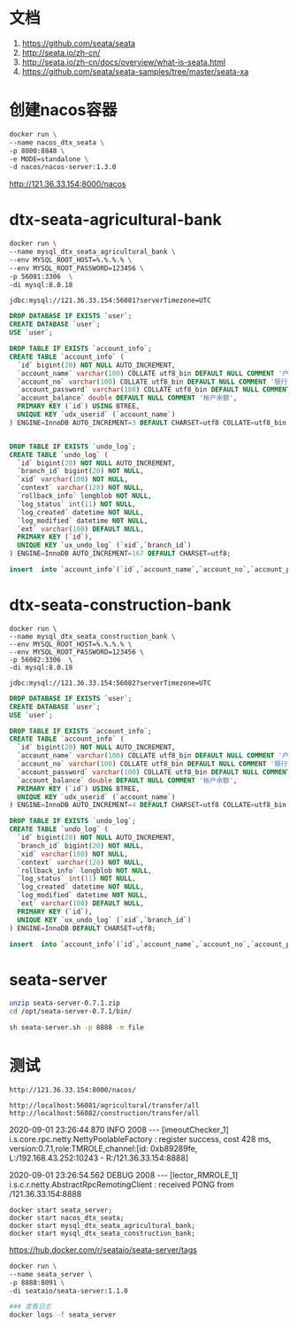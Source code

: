 

# 文档

1.  https://github.com/seata/seata 
2.  http://seata.io/zh-cn/ 
3.   http://seata.io/zh-cn/docs/overview/what-is-seata.html 
4.   https://github.com/seata/seata-samples/tree/master/seata-xa 


# 创建nacos容器

```bash
docker run \
--name nacos_dtx_seata \
-p 8000:8848 \
-e MODE=standalone \
-d nacos/nacos-server:1.3.0
```

 http://121.36.33.154:8000/nacos 

# dtx-seata-agricultural-bank

```bash
docker run \
--name mysql_dtx_seata_agricultural_bank \
--env MYSQL_ROOT_HOST=%.%.%.% \
--env MYSQL_ROOT_PASSWORD=123456 \
-p 56081:3306  \
-di mysql:8.0.18
```

```
jdbc:mysql://121.36.33.154:56081?serverTimezone=UTC
```

```sql
DROP DATABASE IF EXISTS `user`;
CREATE DATABASE `user`;
USE `user`;

DROP TABLE IF EXISTS `account_info`;
CREATE TABLE `account_info` (
  `id` bigint(20) NOT NULL AUTO_INCREMENT,
  `account_name` varchar(100) COLLATE utf8_bin DEFAULT NULL COMMENT '户主姓名',
  `account_no` varchar(100) COLLATE utf8_bin DEFAULT NULL COMMENT '银行卡号',
  `account_password` varchar(100) COLLATE utf8_bin DEFAULT NULL COMMENT '帐户密码',
  `account_balance` double DEFAULT NULL COMMENT '帐户余额',
  PRIMARY KEY (`id`) USING BTREE,
  UNIQUE KEY `udx_userid` (`account_name`)
) ENGINE=InnoDB AUTO_INCREMENT=3 DEFAULT CHARSET=utf8 COLLATE=utf8_bin ROW_FORMAT=DYNAMIC;


DROP TABLE IF EXISTS `undo_log`;
CREATE TABLE `undo_log` (
  `id` bigint(20) NOT NULL AUTO_INCREMENT,
  `branch_id` bigint(20) NOT NULL,
  `xid` varchar(100) NOT NULL,
  `context` varchar(128) NOT NULL,
  `rollback_info` longblob NOT NULL,
  `log_status` int(11) NOT NULL,
  `log_created` datetime NOT NULL,
  `log_modified` datetime NOT NULL,
  `ext` varchar(100) DEFAULT NULL,
  PRIMARY KEY (`id`),
  UNIQUE KEY `ux_undo_log` (`xid`,`branch_id`)
) ENGINE=InnoDB AUTO_INCREMENT=167 DEFAULT CHARSET=utf8;

insert  into `account_info`(`id`,`account_name`,`account_no`,`account_password`,`account_balance`) values (2,'张三','1',NULL,1000);
```

# dtx-seata-construction-bank

```
docker run \
--name mysql_dtx_seata_construction_bank \
--env MYSQL_ROOT_HOST=%.%.%.% \
--env MYSQL_ROOT_PASSWORD=123456 \
-p 56082:3306  \
-di mysql:8.0.18
```

```
jdbc:mysql://121.36.33.154:56082?serverTimezone=UTC
```

```sql
DROP DATABASE IF EXISTS `user`;
CREATE DATABASE `user`;
USE `user`;

DROP TABLE IF EXISTS `account_info`;
CREATE TABLE `account_info` (
  `id` bigint(20) NOT NULL AUTO_INCREMENT,
  `account_name` varchar(100) COLLATE utf8_bin DEFAULT NULL COMMENT '户主姓名',
  `account_no` varchar(100) COLLATE utf8_bin DEFAULT NULL COMMENT '银行卡号',
  `account_password` varchar(100) COLLATE utf8_bin DEFAULT NULL COMMENT '帐户密码',
  `account_balance` double DEFAULT NULL COMMENT '帐户余额',
  PRIMARY KEY (`id`) USING BTREE,
  UNIQUE KEY `udx_userid` (`account_name`)
) ENGINE=InnoDB AUTO_INCREMENT=4 DEFAULT CHARSET=utf8 COLLATE=utf8_bin ROW_FORMAT=DYNAMIC;

DROP TABLE IF EXISTS `undo_log`;
CREATE TABLE `undo_log` (
  `id` bigint(20) NOT NULL AUTO_INCREMENT,
  `branch_id` bigint(20) NOT NULL,
  `xid` varchar(100) NOT NULL,
  `context` varchar(128) NOT NULL,
  `rollback_info` longblob NOT NULL,
  `log_status` int(11) NOT NULL,
  `log_created` datetime NOT NULL,
  `log_modified` datetime NOT NULL,
  `ext` varchar(100) DEFAULT NULL,
  PRIMARY KEY (`id`),
  UNIQUE KEY `ux_undo_log` (`xid`,`branch_id`)
) ENGINE=InnoDB DEFAULT CHARSET=utf8;

insert  into `account_info`(`id`,`account_name`,`account_no`,`account_password`,`account_balance`) values (3,'李四','2',NULL,0);
```

# seata-server

```bash
unzip seata-server-0.7.1.zip 
cd /opt/seata-server-0.7.1/bin/

sh seata-server.sh -p 8888 -m file
```

# 测试

```
http://121.36.33.154:8000/nacos/

http://localhost:56081/agricultural/transfer/all
http://localhost:56082/construction/transfer/all
```



2020-09-01 23:26:44.870  INFO 2008 --- [imeoutChecker_1] i.s.core.rpc.netty.NettyPoolableFactory  : register success, cost 428 ms, version:0.7.1,role:TMROLE,channel:[id: 0xb89289fe, L:/192.168.43.252:10243 - R:/121.36.33.154:8888]

2020-09-01 23:26:54.562 DEBUG 2008 --- [lector_RMROLE_1] i.s.c.r.netty.AbstractRpcRemotingClient  : received PONG from /121.36.33.154:8888







```
docker start seata_server;
docker start nacos_dtx_seata;
docker start mysql_dtx_seata_agricultural_bank;
docker start mysql_dtx_seata_construction_bank;
```



 https://hub.docker.com/r/seataio/seata-server/tags 

```bash
docker run \
--name seata_server \
-p 8888:8091 \
-di seataio/seata-server:1.1.0
```

```bash
### 查看日志
docker logs -f seata_server 
```

